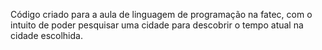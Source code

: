 Código criado para a aula de linguagem de programação na fatec, com o intuito de poder pesquisar uma cidade para descobrir o tempo atual na cidade escolhida.
